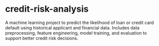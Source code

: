 # credit-risk-analysis
A machine learning project to predict the likelihood of loan or credit card default using historical applicant and financial data. Includes data preprocessing, feature engineering, model training, and evaluation to support better credit risk decisions.
